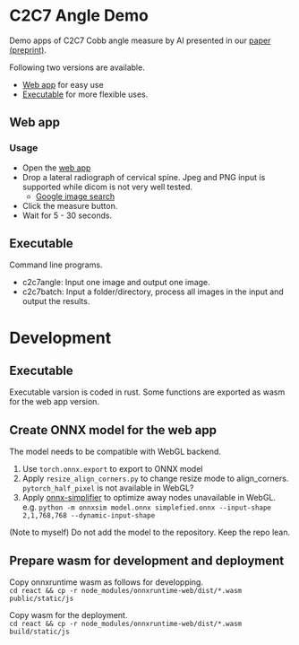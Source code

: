 # C2C7 Angle Demo
Demo apps of C2C7 Cobb angle measure by AI presented in our [paper (preprint)](https://europepmc.org/article/ppr/ppr449186).

Following two versions are available.

- [Web app](https://yk-szk.github.io/c2c7demo/) for easy use
- [Executable](https://github.com/yk-szk/c2c7demo/releases/latest) for more flexible uses.

## Web app

### Usage
- Open the [web app](https://yk-szk.github.io/c2c7demo/)
- Drop a lateral radiograph of cervical spine. Jpeg and PNG input is supported while dicom is not very well tested.
  - [Google image search](https://www.google.com/search?q=cervical+spine+lateral+radiograph&tbm=isch)
- Click the measure button.
- Wait for 5 - 30 seconds.

## Executable
Command line programs.

- c2c7angle: Input one image and output one image.
- c2c7batch: Input a folder/directory, process all images in the input and output the results.

# Development

## Executable
Executable varsion is coded in rust. Some functions are exported as wasm for the web app version.

## Create ONNX model for the web app
The model needs to be compatible with WebGL backend.

1. Use `torch.onnx.export` to export to ONNX model
2. Apply `resize_align_corners.py` to change resize mode to align_corners. `pytorch_half_pixel` is not available in WebGL?
3. Apply [onnx-simplifier](https://github.com/daquexian/onnx-simplifier) to optimize away nodes unavailable in WebGL. e.g. `python -m onnxsim model.onnx simplefied.onnx --input-shape 2,1,768,768 --dynamic-input-shape`

(Note to myself) Do not add the model to the repository. Keep the repo lean.

## Prepare wasm for development and deployment
Copy onnxruntime wasm as follows for developping.  
`cd react && cp -r node_modules/onnxruntime-web/dist/*.wasm public/static/js `

Copy wasm for the deployment.  
`cd react && cp -r node_modules/onnxruntime-web/dist/*.wasm build/static/js `
